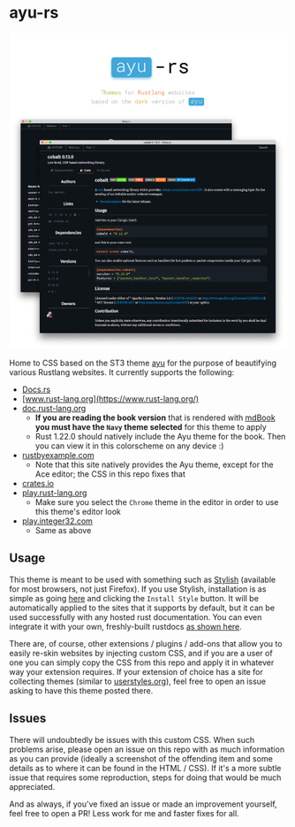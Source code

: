 # ayu-rs

![demo screenshot](./ayu-rs_main.png)

Home to CSS based on the ST3 theme [ayu](https://github.com/dempfi/ayu) for the purpose of beautifying various Rustlang websites. It currently supports the following:

* [Docs.rs](https://docs.rs/)
* [www.rust-lang.org](https://www.rust-lang.org/)
* [doc.rust-lang.org](https://doc.rust-lang.org/)
  * **If you are reading the book version** that is rendered with [mdBook](https://github.com/azerupi/mdBook) **you must have the `Navy` theme selected** for this theme to apply
  * Rust 1.22.0 should natively include the Ayu theme for the book. Then you can view it in this colorscheme on any device :)
* [rustbyexample.com](https://rustbyexample.com/)
  * Note that this site natively provides the Ayu theme, except for the Ace editor; the CSS in this repo fixes that
* [crates.io](https://crates.io/)
* [play.rust-lang.org](https://play.rust-lang.org/)
  * Make sure you select the `Chrome` theme in the editor in order to use this theme's editor look
* [play.integer32.com](https://play.integer32.com/)
  * Same as above

## Usage

This theme is meant to be used with something such as [Stylish](https://addons.mozilla.org/en-US/firefox/addon/stylish/) (available for most browsers, not just Firefox). If you use Stylish, installation is as simple as going [here](https://userstyles.org/styles/138541/ayu-rs-dark-theme) and clicking the `Install Style` button. It will be automatically applied to the sites that it supports by default, but it can be used successfully with any hosted rust documentation. You can even integrate it with your own, freshly-built rustdocs [as shown here](https://blog.guillaume-gomez.fr/articles/2016-09-16+Generating+doc+with+rustdoc+and+a+custom+theme).

There are, of course, other extensions / plugins / add-ons that allow you to easily re-skin websites by injecting custom CSS, and if you are a user of one you can simply copy the CSS from this repo and apply it in whatever way your extension requires. If your extension of choice has a site for collecting themes (similar to [userstyles.org](https://userstyles.org)), feel free to open an issue asking to have this theme posted there.

## Issues

There will undoubtedly be issues with this custom CSS. When such problems arise, please open an issue on this repo with as much information as you can provide (ideally a screenshot of the offending item and some details as to where it can be found in the HTML / CSS). If it's a more subtle issue that requires some reproduction, steps for doing that would be much appreciated.

And as always, if you've fixed an issue or made an improvement yourself, feel free to open a PR! Less work for me and faster fixes for all.

